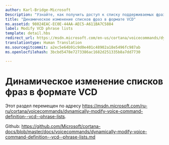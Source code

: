 ```yaml
---
author: Karl-Bridge-Microsoft
Description: "Узнайте, как получить доступ к списку поддерживаемых фраз (элементы PhraseList) в файле определения голосовых команд (VCD) и обновить его с помощью результата распознавания речи во время выполнения."
title: "Динамическое изменение списков фраз в формате VCD"
ms.assetid: 98024EAC-EC0E-44AA-AEC5-A611BA7C5884
label: Modify VCD phrase lists
template: detail.hbs
redirect_url: https://msdn.microsoft.com/en-us/cortana/voicecommands/dynamically-modify-voice-command-definition--vcd--phrase-lists
translationtype: Human Translation
ms.sourcegitcommit: a2ec5e64b91c9d0e401c48902a18e5496fc987ab
ms.openlocfilehash: 3bcbd5478e7273386ac1682d251335b8a7dd7730

---
```


# Динамическое изменение списков фраз в формате VCD

Этот раздел перемещен по адресу https://msdn.microsoft.com/ru-ru/cortana/voicecommands/dynamically-modify-voice-command-definition--vcd--phrase-lists.

Github: https://github.com/Microsoft/cortana-docs/blob/master/docs/voicecommands/dynamically-modify-voice-command-definition--vcd--phrase-lists.md



<!--HONumber=Jul16_HO1-->


